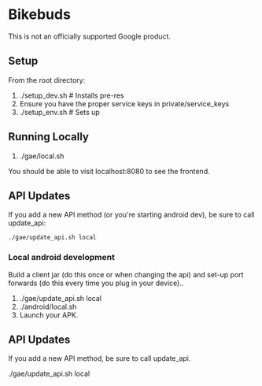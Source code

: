 # Bikebuds

This is not an officially supported Google product.

## Setup

From the root directory:

  1. ./setup_dev.sh  # Installs pre-res
  2. Ensure you have the proper service keys in private/service_keys
  3. ./setup_env.sh  # Sets up 

## Running Locally

  1. ./gae/local.sh

You should be able to visit localhost:8080 to see the frontend.

## API Updates

If you add a new API method (or you're starting android dev), be sure to call
update_api:

```
./gae/update_api.sh local
```

### Local android development

Build a client jar (do this once or when changing the api) and set-up port
forwards (do this every time you plug in your device)..

  1. ./gae/update_api.sh local
  2. ./android/local.sh
  3. Launch your APK.

## API Updates

If you add a new API method, be sure to call update_api.

./gae/update_api.sh local
